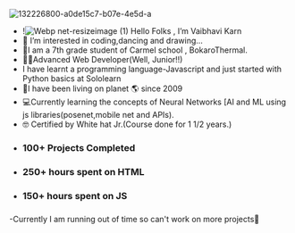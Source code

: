 
![132226800-a0de15c7-b07e-4e5d-a](https://user-images.githubusercontent.com/76275888/132228148-6eb6369b-650c-4687-b5eb-b836e5355222.gif)
-  !![Webp net-resizeimage (1)](https://user-images.githubusercontent.com/76275888/133029604-3f2361a1-ab8a-479e-b51a-289321eb2d59.gif) Hello Folks , I’m Vaibhavi Karn 
- 👀 I’m interested in coding,dancing and drawing...
- 🙂I am a 7th grade  student of Carmel school , BokaroThermal.
- 👩‍💻Advanced Web Developer(Well, Junior!!)
- I have learnt a programming language-Javascript and just started with  Python basics at Sololearn
- 👧I have been living on planet 🌎 since 2009
- 💻Currently learning the concepts of Neural Networks [AI and ML using js libraries(posenet,mobile net and APIs).
- 🤓 Certified by White hat Jr.(Course done for 1 1/2 years.)
- <h3>100+ Projects Completed</h3>
- <h3>250+ hours spent on HTML<h3>
- <h3>150+ hours spent on JS <h3>
-Currently I am running out of time so can't work on more projects🤪




<!---
vaibhavikarn2001/vaibhavikarn2001 is a ✨ special ✨ repository because its `README.md` (this file) appears on your GitHub profile.
You can click the Preview link to take a look at your changes.
--->
